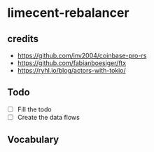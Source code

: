 # limecent-rebalancer

## credits

- https://github.com/inv2004/coinbase-pro-rs
- https://github.com/fabianboesiger/ftx
- https://ryhl.io/blog/actors-with-tokio/

## Todo

- [ ] Fill the todo
- [ ] Create the data flows

## Vocabulary
